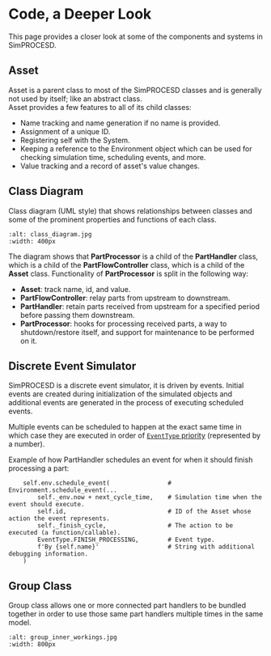 
# Code, a Deeper Look
This page provides a closer look at some of the components and systems in SimPROCESD.  

## Asset
Asset is a parent class to most of the SimPROCESD classes and is generally not used by itself; like an abstract class.  
Asset provides a few features to all of its child classes:
 - Name tracking and name generation if no name is provided.  
 - Assignment of a unique ID.  
 - Registering self with the System.  
 - Keeping a reference to the Environment object which can be used for checking simulation time,
 scheduling events, and more.  
 - Value tracking and a record of asset's value changes.  

## Class Diagram
Class diagram (UML style) that shows relationships between classes and some of the prominent properties and functions of each class.  

```{image} _images/class_diagram.jpeg
:alt: class_diagram.jpg
:width: 400px
```

The diagram shows that **PartProcessor** is a child of the **PartHandler** class, which is a child of the **PartFlowController** class, which is a child of the **Asset** class. Functionality of **PartProcessor** is split in the following way:
 - **Asset**: track name, id, and value.
 - **PartFlowController**: relay parts from upstream to downstream.
 - **PartHandler**: retain parts received from upstream for a specified period before passing them downstream.
 - **PartProcessor**: hooks for processing received parts, a way to shutdown/restore itself, and support for maintenance to be performed on it.

## Discrete Event Simulator
SimPROCESD is a discrete event simulator, it is driven by events. Initial events are created during
 initialization of the simulated objects and additional events are generated in the process of
 executing scheduled events.  

Multiple events can be scheduled to happen at the exact same time in which case they are
executed in order of [`EventType` priority](https://github.com/usnistgov/simprocesd/blob/master/simprocesd/model/simulation.py#L11) 
(represented by a number).  

Example of how PartHandler schedules an event for when it should finish processing a part:
```
    self.env.schedule_event(                # Environment.schedule_event(...
        self._env.now + next_cycle_time,    # Simulation time when the event should execute.
        self.id,                            # ID of the Asset whose action the event represents.
        self._finish_cycle,                 # The action to be executed (a function/callable).
        EventType.FINISH_PROCESSING,        # Event type.
        f'By {self.name}'                   # String with additional debugging information.
    )
```

## Group Class
Group class allows one or more connected part handlers to be bundled together in order to use those same part handlers multiple times in the same model.  

```{image} _images/group_inner_workings.jpg
:alt: group_inner_workings.jpg
:width: 800px
```
